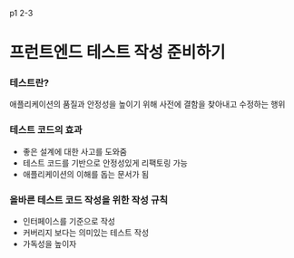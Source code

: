 p1 2-3

# 프런트엔드 테스트 작성 준비하기

### 테스트란? 
애플리케이션의 품질과 안정성을 높이기 위해 사전에 결함을 찾아내고 수정하는 행위

### 테스트 코드의 효과
- 좋은 설계에 대한 사고를 도와줌
- 테스트 코드를 기반으로 안정성있게 리팩토링 가능
- 애플리케이션의 이해를 돕는 문서가 됨

### 올바른 테스트 코드 작성을 위한 작성 규칙
- 인터페이스를 기준으로 작성
- 커버리지 보다는 의미있는 테스트 작성
- 가독성을 높이자
